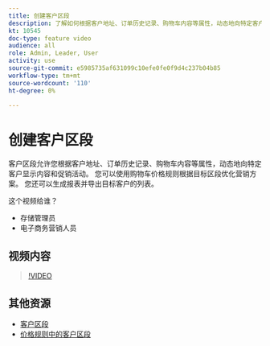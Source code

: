 ```yaml
---
title: 创建客户区段
description: 了解如何根据客户地址、订单历史记录、购物车内容等属性，动态地向特定客户显示内容和促销活动。
kt: 10545
doc-type: feature video
audience: all
role: Admin, Leader, User
activity: use
source-git-commit: e5985735af631099c10efe0fe0f9d4c237b04b85
workflow-type: tm+mt
source-wordcount: '110'
ht-degree: 0%

---
```


# 创建客户区段

客户区段允许您根据客户地址、订单历史记录、购物车内容等属性，动态地向特定客户显示内容和促销活动。 您可以使用购物车价格规则根据目标区段优化营销方案。 您还可以生成报表并导出目标客户的列表。

这个视频给谁？

- 存储管理员
- 电子商务营销人员

## 视频内容

>[!VIDEO](https://video.tv.adobe.com/v/343659?quality=12&learn=on)

## 其他资源

- [客户区段](https://docs.magento.com/user-guide/marketing/customer-segments.html)
- [价格规则中的客户区段](https://docs.magento.com/user-guide/marketing/customer-segment-price-rule.html)
